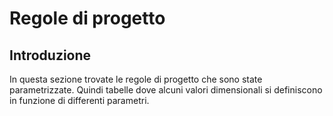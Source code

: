 # Regole di progetto

## Introduzione
In questa sezione trovate le regole di progetto che sono state parametrizzate. Quindi tabelle dove alcuni valori dimensionali si definiscono in funzione di differenti parametri.
